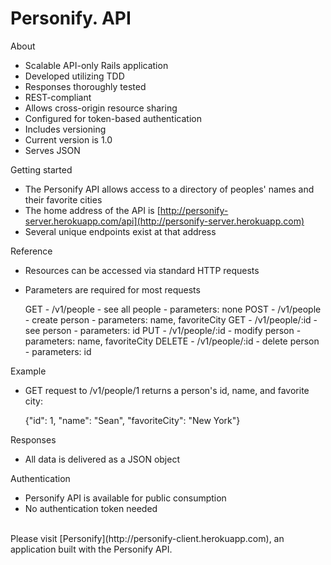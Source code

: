 # Personify. API


About

- Scalable API-only Rails application
- Developed utilizing TDD
- Responses thoroughly tested
- REST-compliant
- Allows cross-origin resource sharing
- Configured for token-based authentication
- Includes versioning
- Current version is 1.0
- Serves JSON


Getting started

- The Personify API allows access to a directory of peoples' names and their favorite cities
- The home address of the API is [http://personify-server.herokuapp.com/api](http://personify-server.herokuapp.com)
- Several unique endpoints exist at that address


Reference

- Resources can be accessed via standard HTTP requests
- Parameters are required for most requests

    GET - /v1/people - see all people - parameters: none
    POST - /v1/people - create person - parameters: name, favoriteCity
    GET - /v1/people/:id - see person - parameters: id
    PUT - /v1/people/:id - modify person - parameters: name, favoriteCity
    DELETE - /v1/people/:id - delete person - parameters: id


Example

- GET request to /v1/people/1 returns a person's id, name, and favorite city:

    {"id": 1, "name": "Sean", "favoriteCity": "New York"}


Responses

- All data is delivered as a JSON object


Authentication

- Personify API is available for public consumption
- No authentication token needed

<br>
Please visit [Personify](http://personify-client.herokuapp.com), an application built with the Personify API.
